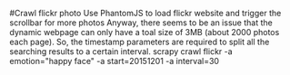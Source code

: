 #Crawl flickr photo
Use PhantomJS to load flickr website and trigger the scrollbar for more photos
Anyway, there seems to be an issue that the dynamic webpage can only have a toal size of 3MB (about 2000 photos each page). So, the timestamp parameters are required to split all the searching results to a certain interval.
scrapy crawl flickr -a emotion="happy face" -a start=20151201 -a interval=30



